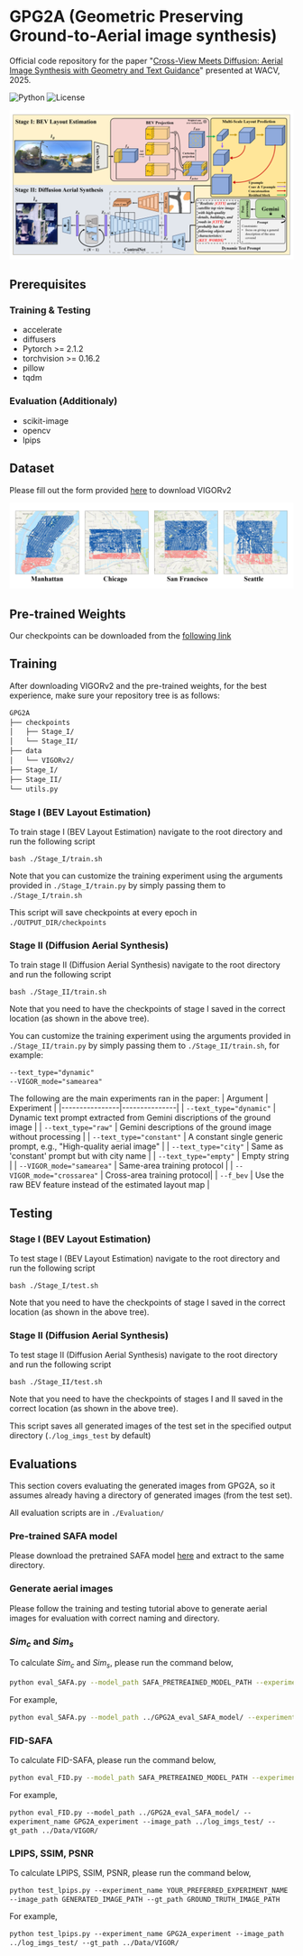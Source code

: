 # GPG2A (Geometric Preserving Ground-to-Aerial image synthesis)
Official code repository for the paper "[Cross-View Meets Diffusion: Aerial Image Synthesis with Geometry and Text Guidance](https://arxiv.org/abs/2408.04224)" presented at WACV, 2025.

![Python](https://img.shields.io/badge/python-3.8%2B-blue)
![License](https://img.shields.io/badge/License-Apache_2.0-blue.svg)

![model](Assets/model.png)

## Prerequisites
### Training & Testing
- accelerate
- diffusers
- Pytorch >= 2.1.2
- torchvision >= 0.16.2
- pillow
- tqdm
### Evaluation (Additionaly)
- scikit-image
- opencv
- lpips

## Dataset
Please fill out the form provided [here](https://forms.gle/6YeGYBA9DRnkipVk6) to download VIGORv2

![data](Assets/data.png)

## Pre-trained Weights
Our checkpoints can be downloaded from the [following link](https://drive.google.com/file/d/1dvpZ3PfDs-b2EaSw1wsUdtrmP5m-7Hwf/view?usp=sharing)

## Training
After downloading VIGORv2 and the pre-trained weights, for the best experience, make sure your repository tree is as follows:
```bash
GPG2A
├── checkpoints
│   ├── Stage_I/
│   └── Stage_II/
├── data
│   └── VIGORv2/
├── Stage_I/
├── Stage_II/
└── utils.py
```

### Stage I (BEV Layout Estimation)
To train stage I (BEV Layout Estimation) navigate to the root directory and run the following script
```
bash ./Stage_I/train.sh
```
Note that you can customize the training experiment using the arguments provided in `./Stage_I/train.py` by simply passing them to `./Stage_I/train.sh`

This script will save checkpoints at every epoch in `./OUTPUT_DIR/checkpoints`

### Stage II (Diffusion Aerial Synthesis)
To train stage II (Diffusion Aerial Synthesis) navigate to the root directory and run the following script
```
bash ./Stage_II/train.sh
```
Note that you need to have the checkpoints of stage I saved in the correct location (as shown in the above tree).

You can customize the training experiment using the arguments provided in `./Stage_II/train.py` by simply passing them to `./Stage_II/train.sh`, for example:
```
--text_type="dynamic"
--VIGOR_mode="samearea"
```
The following are the main experiments ran in the paper:
| Argument       | Experiment    |
|----------------|---------------|
| `--text_type="dynamic"` | Dynamic text prompt extracted from Gemini discriptions of the ground image |
| `--text_type="raw"` | Gemini descriptions of the ground image without processing |
| `--text_type="constant"` | A constant single generic prompt, e.g., "High-quality aerial image" |
| `--text_type="city"` | Same as 'constant' prompt but with city name |
| `--text_type="empty"` | Empty string |
| `--VIGOR_mode="samearea"` | Same-area training protocol |
| `--VIGOR_mode="crossarea"` | Cross-area training protocol|
| `--f_bev` | Use the raw BEV feature instead of the estimated layout map |

## Testing
### Stage I (BEV Layout Estimation)
To test stage I (BEV Layout Estimation) navigate to the root directory and run the following script
```
bash ./Stage_I/test.sh
```
Note that you need to have the checkpoints of stage I saved in the correct location (as shown in the above tree).

### Stage II (Diffusion Aerial Synthesis)
To test stage II (Diffusion Aerial Synthesis) navigate to the root directory and run the following script
```
bash ./Stage_II/test.sh
```
Note that you need to have the checkpoints of stages I and II saved in the correct location (as shown in the above tree).

This script saves all generated images of the test set in the specified output directory (`./log_imgs_test` by default)

## Evaluations
This section covers evaluating the generated images from GPG2A, so it assumes already having a directory of generated images (from the test set). 

All evaluation scripts are in `./Evaluation/`

### Pre-trained SAFA model
Please download the pretrained SAFA model [here](https://drive.google.com/file/d/1z6BB_CUQxDyN4y7LUbxhJcoh75f9MW5N/view?usp=sharing) and extract to the same directory.

### Generate aerial images
Please follow the training and testing tutorial above to generate aerial images for evaluation with correct naming and directory.

### $Sim_c$ and $Sim_s$
To calculate $Sim_c$ and $Sim_s$, please run the command below,

```bash
python eval_SAFA.py --model_path SAFA_PRETREAINED_MODEL_PATH --experiment_name YOUR_PREFERRED_EXPERIMENT_NAME --image_path GENERATED_IMAGE_PATH --gt_path GROUND_TRUTH_IMAGE_PATH
```

For example,
```bash
python eval_SAFA.py --model_path ../GPG2A_eval_SAFA_model/ --experiment_name GPG2A_experiment --image_path ../log_imgs_test/ --gt_path ../Data/VIGOR/
```

### FID-SAFA
To calculate FID-SAFA, please run the command below,

```bash
python eval_FID.py --model_path SAFA_PRETREAINED_MODEL_PATH --experiment_name YOUR_PREFERRED_EXPERIMENT_NAME --image_path GENERATED_IMAGE_PATH --gt_path GROUND_TRUTH_IMAGE_PATH
```

For example,
```
python eval_FID.py --model_path ../GPG2A_eval_SAFA_model/ --experiment_name GPG2A_experiment --image_path ../log_imgs_test/ --gt_path ../Data/VIGOR/
```

### LPIPS, SSIM, PSNR
To calculate LPIPS, SSIM, PSNR, please run the command below,
```
python test_lpips.py --experiment_name YOUR_PREFERRED_EXPERIMENT_NAME --image_path GENERATED_IMAGE_PATH --gt_path GROUND_TRUTH_IMAGE_PATH
```

For example,

```
python test_lpips.py --experiment_name GPG2A_experiment --image_path ../log_imgs_test/ --gt_path ../Data/VIGOR/
```



